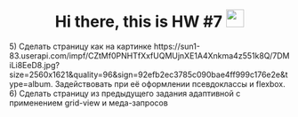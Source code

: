 <h1 align="center">Hi there, this is HW #7</a> 
<img src="https://github.com/blackcater/blackcater/raw/main/images/Hi.gif" height="32"/></h1>
<p>
5) Сделать страницу как на картинке https://sun1-83.userapi.com/impf/CZtMf0PNHTfXxfUQMUjnXE1A4Xnkma4z551k8Q/7DMiLi8EeD8.jpg?size=2560x1621&quality=96&sign=92efb2ec3785c090bae4ff999c176e2e&type=album. Задействовать при её оформлении псевдоклассы и flexbox.
6) Сделать страницу из предыдущего задания адаптивной с применением grid-view и меда-запросов
</p>